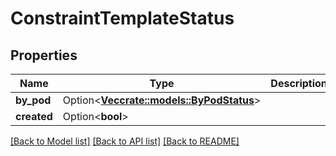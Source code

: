 # ConstraintTemplateStatus

## Properties

Name | Type | Description | Notes
------------ | ------------- | ------------- | -------------
**by_pod** | Option<[**Vec<crate::models::ByPodStatus>**](ByPodStatus.md)> |  | [optional]
**created** | Option<**bool**> |  | [optional]

[[Back to Model list]](../README.md#documentation-for-models) [[Back to API list]](../README.md#documentation-for-api-endpoints) [[Back to README]](../README.md)


